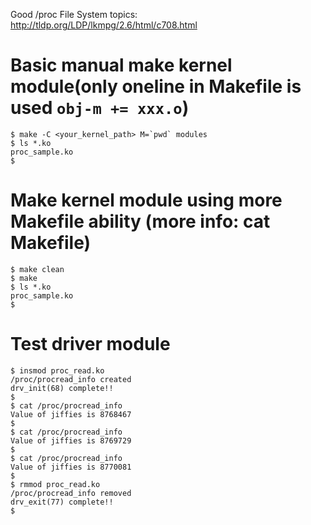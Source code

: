 Good /proc File System topics: http://tldp.org/LDP/lkmpg/2.6/html/c708.html

# Basic manual make kernel module(only oneline in Makefile is used `obj-m += xxx.o`)  
```
$ make -C <your_kernel_path> M=`pwd` modules
$ ls *.ko
proc_sample.ko
$
```

# Make kernel module using more Makefile ability (more info: cat Makefile)
```
$ make clean
$ make
$ ls *.ko
proc_sample.ko
$
```

# Test driver module
```
$ insmod proc_read.ko 
/proc/procread_info created
drv_init(68) complete!!
$
$ cat /proc/procread_info 
Value of jiffies is 8768467
$ 
$ cat /proc/procread_info 
Value of jiffies is 8769729
$
$ cat /proc/procread_info 
Value of jiffies is 8770081
$
$ rmmod proc_read.ko 
/proc/procread_info removed
drv_exit(77) complete!!
$
```


